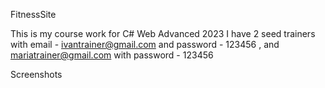 FitnessSite

This is my course work for C# Web Advanced 2023
I have 2 seed trainers with email - ivantrainer@gmail.com and password - 123456 , and mariatrainer@gmail.com with password - 123456

Screenshots


                                                           


